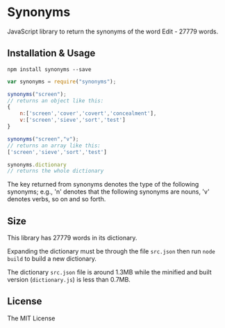 # Synonyms

JavaScript library to return the synonyms of the word Edit - 27779 words.

## Installation & Usage

`npm install synonyms --save`

```javascript
var synonyms = require("synonyms");

synonyms("screen");
// returns an object like this:
{
	n:['screen','cover','covert','concealment'],
	v:['screen','sieve','sort','test']
}

synonyms("screen","v");
// returns an array like this:
['screen','sieve','sort','test']

synonyms.dictionary
// returns the whole dictionary
```

The key returned from synonyms denotes the type of the following synonyms; e.g., 'n' denotes that the following synonyms are nouns, 'v' denotes verbs, so on and so forth. 

## Size

This library has 27779 words in its dictionary.

Expanding the dictionary must be through the file `src.json` then run `node build` to build a new dictionary. 

The dictionary `src.json` file is around 1.3MB while the minified and built version (`dictionary.js`) is less than 0.7MB.

## License
The MIT License
